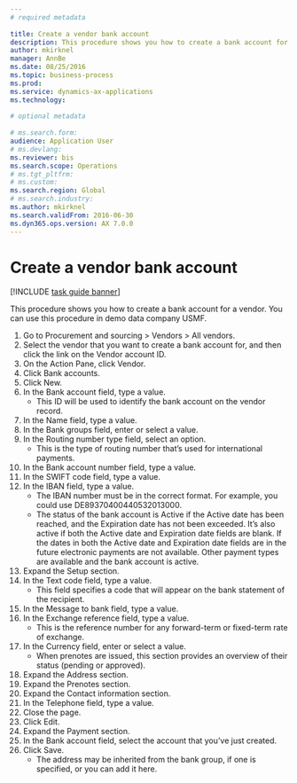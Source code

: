 ```yaml
--- 
# required metadata 
 
title: Create a vendor bank account
description: This procedure shows you how to create a bank account for a vendor. 
author: mkirknel
manager: AnnBe 
ms.date: 08/25/2016
ms.topic: business-process 
ms.prod:  
ms.service: dynamics-ax-applications 
ms.technology:  
 
# optional metadata 
 
# ms.search.form:   
audience: Application User 
# ms.devlang:  
ms.reviewer: bis
ms.search.scope: Operations 
# ms.tgt_pltfrm:  
# ms.custom:  
ms.search.region: Global
# ms.search.industry: 
ms.author: mkirknel
ms.search.validFrom: 2016-06-30 
ms.dyn365.ops.version: AX 7.0.0 
---
```

# Create a vendor bank account

[!INCLUDE [task guide banner](../../includes/task-guide-banner.md)]

This procedure shows you how to create a bank account for a vendor. You can use this procedure in demo data company USMF.

1. Go to Procurement and sourcing > Vendors > All vendors.
2. Select the vendor that you want to create a bank account for, and then click the link on the Vendor account ID.
3. On the Action Pane, click Vendor.
4. Click Bank accounts.
5. Click New.
6. In the Bank account field, type a value.
    * This ID will be used to identify the bank account on the vendor record.  
7. In the Name field, type a value.
8. In the Bank groups field, enter or select a value.
9. In the Routing number type field, select an option.
    * This is the type of routing number that’s used for international payments.  
10. In the Bank account number field, type a value.
11. In the SWIFT code field, type a value.
12. In the IBAN field, type a value.
    * The IBAN number must be in the correct format. For example, you could use DE89370400440532013000.  
    * The status of the bank account is Active if the Active date has been reached, and the Expiration date has not been exceeded. It’s also active if both the Active date and Expiration date fields are blank. If the dates in both the Active date and Expiration date fields are in the future electronic payments are not available. Other payment types are available and the bank account is active.  
13. Expand the Setup section.
14. In the Text code field, type a value.
    * This field specifies a code that will appear on the bank statement of the recipient.  
15. In the Message to bank field, type a value.
16. In the Exchange reference field, type a value.
    * This is the reference number for any forward-term or fixed-term rate of exchange.  
17. In the Currency field, enter or select a value.
    * When prenotes are issued, this section provides an overview of their status (pending or approved).  
18. Expand the Address section.
19. Expand the Prenotes section.
20. Expand the Contact information section.
21. In the Telephone field, type a value.
22. Close the page.
23. Click Edit.
24. Expand the Payment section.
25. In the Bank  account field, select the account that you’ve just created.
26. Click Save.
    * The address may be inherited from the bank group, if one is specified, or you can add it here.  

